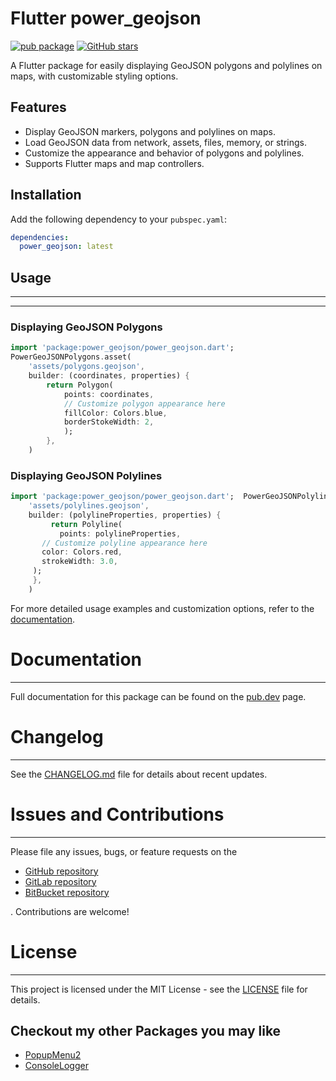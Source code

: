 # Flutter power_geojson

[![pub package](https://img.shields.io/pub/v/power_geojson.svg)](https://pub.dev/packages/power_geojson)
[![GitHub stars](https://img.shields.io/github/stars/youmtinet-flutter-packs/power_geojson.svg?style=flat&logo=github&colorB=deeppink&label=Stars)](https://github.com/youmtinet-flutter-packs/power_geojson)

A Flutter package for easily displaying GeoJSON polygons and polylines on maps, with customizable styling options.

## Features

- Display GeoJSON markers, polygons and polylines on maps.
- Load GeoJSON data from network, assets, files, memory, or strings.
- Customize the appearance and behavior of polygons and polylines.
- Supports Flutter maps and map controllers.

## Installation

Add the following dependency to your `pubspec.yaml`:

```yaml
dependencies:
  power_geojson: latest
```

## Usage

---

---

### Displaying GeoJSON Polygons

```dart
import 'package:power_geojson/power_geojson.dart';
PowerGeoJSONPolygons.asset(
    'assets/polygons.geojson',
    builder: (coordinates, properties) {
        return Polygon(
            points: coordinates,
            // Customize polygon appearance here
            fillColor: Colors.blue,
            borderStokeWidth: 2,
            );
        },
    )
```

### Displaying GeoJSON Polylines

```dart
import 'package:power_geojson/power_geojson.dart';  PowerGeoJSONPolylines.asset(
    'assets/polylines.geojson',
    builder: (polylineProperties, properties) {
         return Polyline(
           points: polylineProperties,
       // Customize polyline appearance here
       color: Colors.red,
       strokeWidth: 3.0,
     );
     },
    )
```

For more detailed usage examples and customization options, refer to the [documentation](https://pub.dev/packages/power_geojson).

# Documentation

---

Full documentation for this package can be found on the [pub.dev](https://pub.dev/packages/power_geojson) page.

# Changelog

---

See the [CHANGELOG.md](CHANGELOG.md) file for details about recent updates.

# Issues and Contributions

---

Please file any issues, bugs, or feature requests on the

- [GitHub repository](https://github.com/youmtinet-flutter-packs/power_geojson)
- [GitLab repository](https://gitlab.com/flutter381/power_geojson)
- [BitBucket repository](https://bitbucket.org/youmti/power_geojson)

. Contributions are welcome!

# License

---

This project is licensed under the MIT License - see the [LICENSE](LICENSE) file for details.

## Checkout my other Packages you may like

- [PopupMenu2](https://pub.dev/packages/popup_menu_2)
- [ConsoleLogger](https://pub.dev/packages/console_tools)
